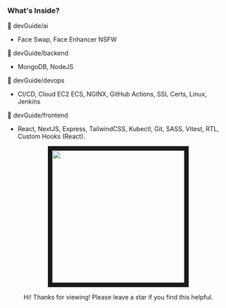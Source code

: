 ### What's Inside?

📁 devGuide/ai 
  - Face Swap, Face Enhancer NSFW

📁 devGuide/backend 
  - MongoDB, NodeJS
    
📁 devGuide/devops
  - CI/CD, Cloud EC2 ECS, NGINX, GitHub Actions, SSL Certs, Linux, Jenkins
    
📁 devGuide/frontend
  - React, NextJS, Express, TailwindCSS, Kubectl, Git, SASS, Vitest, RTL, Custom Hooks (React).

<p align="center">
<img src="https://media.tenor.com/i_xA8NkMy4kAAAAi/honkai-star-rail-hsr.gif" width="300" height="300" border="10"/>
</p>
<p align="center">Hi! Thanks for viewing! Please leave a star if you find this helpful. </p>
